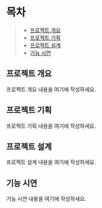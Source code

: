 # 목차

> - [프로젝트 개요](#프로젝트-개요)
> - [프로젝트 기획](#프로젝트-기획)
> - [프로젝트 설계](#프로젝트-설계)
> - [기능 시연](#기능-시연)

## 프로젝트 개요

프로젝트 개요 내용을 여기에 작성하세요.

## 프로젝트 기획

프로젝트 기획 내용을 여기에 작성하세요.

## 프로젝트 설계

프로젝트 설계 내용을 여기에 작성하세요.

## 기능 시연

기능 시연 내용을 여기에 작성하세요.
